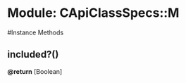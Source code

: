 # Module: CApiClassSpecs::M
    




#Instance Methods
## included?() [](#method-i-included?)

**@return** [Boolean] 

